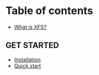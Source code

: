 # Table of contents

* [What is XFS?](README.md)

## GET STARTED

* [Installation](get-started/installation.md)
* [Quick start](get-started/quick-start.md)

